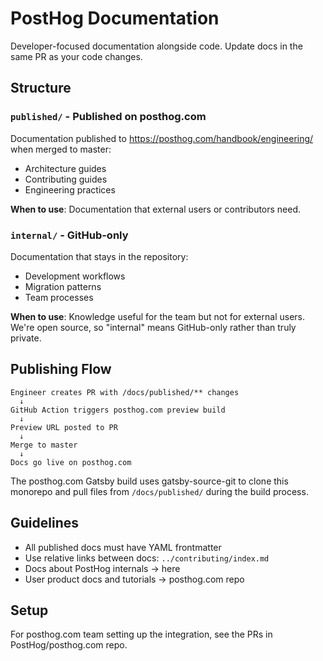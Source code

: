 # PostHog Documentation

Developer-focused documentation alongside code. Update docs in the same PR as your code changes.

## Structure

### `published/` - Published on posthog.com

Documentation published to https://posthog.com/handbook/engineering/ when merged to master:

- Architecture guides
- Contributing guides
- Engineering practices

**When to use**: Documentation that external users or contributors need.

### `internal/` - GitHub-only

Documentation that stays in the repository:

- Development workflows
- Migration patterns
- Team processes

**When to use**: Knowledge useful for the team but not for external users. We're open source, so "internal" means GitHub-only rather than truly private.

## Publishing Flow

```text
Engineer creates PR with /docs/published/** changes
  ↓
GitHub Action triggers posthog.com preview build
  ↓
Preview URL posted to PR
  ↓
Merge to master
  ↓
Docs go live on posthog.com
```

The posthog.com Gatsby build uses gatsby-source-git to clone this monorepo and pull files from `/docs/published/` during the build process.

## Guidelines

- All published docs must have YAML frontmatter
- Use relative links between docs: `../contributing/index.md`
- Docs about PostHog internals → here
- User product docs and tutorials → posthog.com repo

## Setup

For posthog.com team setting up the integration, see the PRs in PostHog/posthog.com repo.
